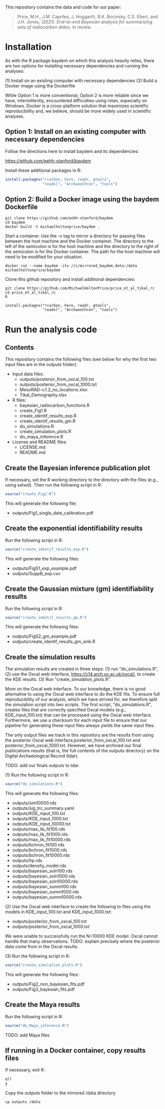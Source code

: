 This repository contains the data and code for our paper:

> Price, M.H., J.M. Capriles, J. Hoggarth, R.K. Bocinsky, C.E. Ebert, and J.H. Jones, (2021). *End-to-end Bayesian analysis for summarizing sets of radiocarbon dates*. In review.

# Installation
As with the R package baydem on which this analysis heavily relies, there are two options for installing necessary dependencies and running the analyses:

(1) Install on an existing computer with necessary dependencies
(2) Build a Docker image using the Dockerfile

While Option 1 is more conventional, Option 2 is more reliable since we have, intermittently, encountered difficulties using rstan, especially on Windows. Docker is a cross-platform solution that maximizes scientific reproducibility and, we believe, should be more widely used in scientific analyses.

## Option 1: Install on an existing computer with necessary dependencies
Follow the directions here to install baydem and its dependencies:

https://github.com/eehh-stanford/baydem

Install these additional packages in R:

```R
install.packages("rcarbon, here, readr, gtools", 
                 "readxl", "ArchaeoChron", "tools")
```

## Option 2: Build a Docker image using the baydem Dockerfile

```console
git clone https://github.com/eehh-stanford/baydem
cd baydem
docker build -t michaelholtonprice/baydem .
```

Start a container. Use the -v tag to mirror a directory for passing files between the host machine and the Docker container. The directory to the left of the semicolon is for the host machine and the directory to the right of the semicolon is for the Docker container. The path for the host machine will need to be modified for your situation.

```console
docker run --name baydem -itv //c/mirrored_baydem_data:/data michaelholtonprice/baydem
```

Clone this github repository and install additional dependencies:

```console
git clone https://github.com/MichaelHoltonPrice/price_et_al_tikal_rc
cd price_et_al_tikal_rc
R

install.packages("rcarbon, here, readr, gtools", 
                 "readxl", "ArchaeoChron", "tools")
```

# Run the analysis code

## Contents
This repository contains the following files (see below for why the first two input files are in the outputs folder):

-   Input data files:
    -   outputs/posterior_from_oxcal_100.txt
    -   outputs/posterior_from_oxcal_1000.txt
    -   MesoRAD-v.1.2\_no_locations.xlsx
    -   Tikal_Demography.xlsx
-   R files:
    -   bayesian_radiocarbon_functions.R
    -   create_Fig1.R
    -   create_identif_results_exp.R
    -   create_identif_results_gm.R
    -   do_simulations.R
    -   create_simulation_plots.R
    -   do_maya_inference.R
-   License and README files:
    -   LICENSE.md
    -   README.md

## Create the Bayesian inference publication plot
If necessary, set the R working directory to the directory with the files (e.g., using setwd). Then run the following script in R:

```R
source("create_Fig1.R")
```

This will generate the following file:
-   outputs/Fig1\_single\_date\_calibration.pdf

## Create the exponential identifiability results
Run the following script in R:

```R
source("create_identif_results_exp.R")
```

This will generate the following files:
-   outputs/FigS1\_exp\_example.pdf
-   outputs/SuppB\_exp.csv

## Create the Gaussian mixture (gm) identifiability results

Run the following script in R:

```R
source("create_identif_results_gm.R")
```

This will generate the following files:
-    outputs/FigS2_gm_example.pdf
-    outputs/create_identif_results_gm_sink.R

## Create the simulation results
The simulation results are created in three steps: (1) run "do_simulations.R", (2) use the Oxcal web interface, https://c14.arch.ox.ac.uk/oxcal/, to create the KDE results. (3) Run "create_simulation_plots.R".

More on the Oxcal web interface. To our knowledge, there is no good alternative to using the Oxcal web interface to do the KDE fits. To ensure full reproducibility of our analysis, which we have strived for, we therefore split the simulation script into two scripts. The first script, "do_simulations.R", creates files that are correctly specified Oxcal models (e.g., KDE_input_100.txt) that can be processed using the Oxcal web interface. Furthermore, we use a checksum for each input file to ensure that our pipeline for generating these input files always yields the same input files.

The only output files we track in this repository are the results from using the posterior Oxcal web interface,posterior_from_oxcal_100.txt and posterior_from_oxcal_1000.txt. However, we have archived our final publications results (that is, the full contents of the outputs directory) on the Digital Archaeological Record (tdar).

TODO: add our finals outputs to tdar.

(1) Run the following script in R:

```R
source("do_simulations.R")
```

This will generate the following files:
-    outputs/sim10000.rds
-    outputs/sig_trc_summary.yaml
-    outputs/KDE_input_100.txt
-    outputs/KDE_input_1000.txt
-    outputs/KDE_input_10000.txt
-    outputs/max_lik_fit100.rds
-    outputs/max_lik_fit1000.rds
-    outputs/max_lik_fit10000.rds
-    outputs/bchron_fit100.rds
-    outputs/bchron_fit1000.rds
-    outputs/bchron_fit10000.rds
-    outputs/hp.rds
-    outputs/density_model.rds
-    outputs/bayesian_soln100.rds
-    outputs/bayesian_soln1000.rds
-    outputs/bayesian_soln10000.rds
-    outputs/bayesian_summ100.rds
-    outputs/bayesian_summ1000.rds
-    outputs/bayesian_summ10000.rds

(2) Use the Oxcal web interface to create the following to files using the models in KDE_input_100.txt and KDE_input_1000.txt:

-    outputs/posterior_from_oxcal_100.txt
-    outputs/posterior_from_oxcal_1000.txt

We were unable to successfully run the N=10000 KDE model. Oxcal cannot handle that many observations.
TODO: explain precisely where the posterior data come from in the Oxcal results.

(3) Run the following script in R:

```R
source("create_simulation_plots.R")
```

This will generate the following files:
-    outputs/Fig2_non_bayesian_fits.pdf
-    outputs/Fig3_bayesian_fits.pdf

## Create the Maya results

Run the following script in R:

```R
source("do_Maya_inference.R")
```

TODO: add Maya files

## If running in a Docker container, copy results files
If necessary, exit R:
```R
q()
y
```

Copy the outputs folder to the mirrored /data directory

```console
cp outputs /data
```